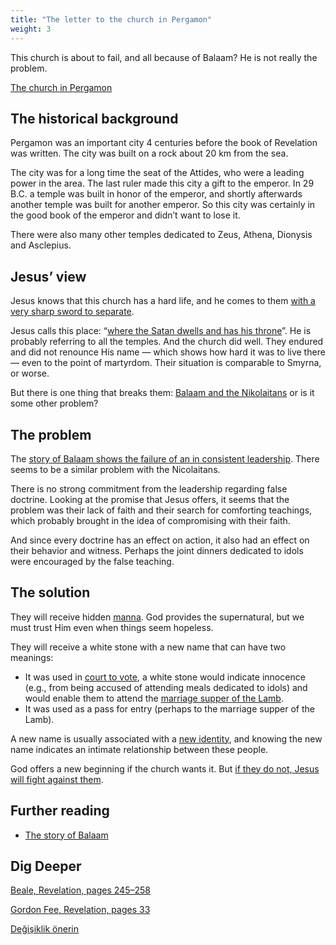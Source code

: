 ```yaml
---
title: "The letter to the church in Pergamon"
weight: 3
---
```



This church is about to fail, and all because of Balaam? He is not really the problem.

[The church in Pergamon](https://www.bibleserver.com/NIV/Revelation2%3A12-17)


## The historical background

<a name="1d2e"></a>
Pergamon was an important city 4 centuries before the book of Revelation was written. The city was built on a rock about 20 km from the sea.

The city was for a long time the seat of the Attides, who were a leading power in the area. The last ruler made this city a gift to the emperor. In 29 B.C. a temple was built in honor of the emperor, and shortly afterwards another temple was built for another emperor. So this city was certainly in the good book of the emperor and didn’t want to lose it.

There were also many other temples dedicated to Zeus, Athena, Dionysis and Asclepius.


## Jesus’ view

<a name="84e8"></a>
Jesus knows that this church has a hard life, and he comes to them [with a very sharp sword to separate](https://www.bibleserver.com/NIV/Revelation2%3A12).

Jesus calls this place: “[where the Satan dwells and has his throne](https://www.bibleserver.com/NIV/Revelation2%3A13)”. He is probably referring to all the temples. And the church did well. They endured and did not renounce His name — which shows how hard it was to live there — even to the point of martyrdom. Their situation is comparable to Smyrna, or worse.

But there is one thing that breaks them: [Balaam and the Nikolaitans](https://www.bibleserver.com/NIV/Revelation2%3A14-15) or is it some other problem?


## The problem

<a name="607a"></a>
The [story of Balaam shows the failure of an in consistent leadership](../../../../bible/keyword/expl/the-story-of-balaam). There seems to be a similar problem with the Nicolaitans.

There is no strong commitment from the leadership regarding false doctrine. Looking at the promise that Jesus offers, it seems that the problem was their lack of faith and their search for comforting teachings, which probably brought in the idea of compromising with their faith.

And since every doctrine has an effect on action, it also had an effect on their behavior and witness. Perhaps the joint dinners dedicated to idols were encouraged by the false teaching.


## The solution

<a name="72a9"></a>
They will receive hidden [manna](https://www.bibleserver.com/NIV/Deuteronomy8%3A16). God provides the supernatural, but we must trust Him even when things seem hopeless.

They will receive a white stone with a new name that can have two meanings:

- It was used in [court to vote](https://www.bibleserver.com/NIV/Acts26%3A10), a white stone would indicate innocence (e.g., from being accused of attending meals dedicated to idols) and would enable them to attend the [marriage supper of the Lamb](https://www.bibleserver.com/NIV/Revelation19%3A9).
- It was used as a pass for entry (perhaps to the marriage supper of the Lamb).


A new name is usually associated with a [new identity](https://www.bibleserver.com/NIV/Genesis17%3A5), and knowing the new name indicates an intimate relationship between these people.

God offers a new beginning if the church wants it. But [if they do not, Jesus will fight against them](https://www.bibleserver.com/NIV/Revelation2%3A16).


## Further reading

<a name="3197"></a>
- [The story of Balaam](../../../../bible/keyword/expl/the-story-of-balaam)

## Dig Deeper

[Beale, Revelation, pages 245–258](../../../../../about/ressources/index.html#beale_rev)

[Gordon Fee, Revelation, pages 33](../../../../../about/ressources/index.html#fee_rev)

[Değişiklik önerin](https://github.com/revelation-today/revelation-today/blob/main/exampleSite/content/docs/content/letters/expl/details/the-letter-to-the-church-in-pergamon.md)
